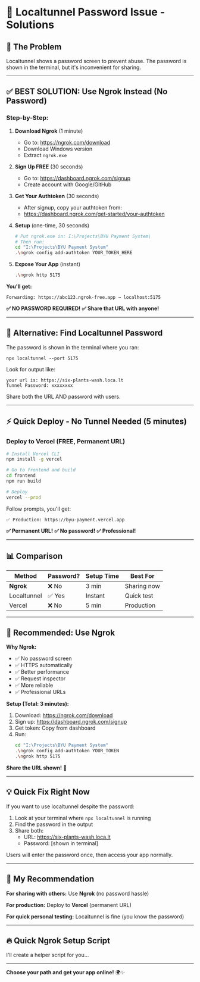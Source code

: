 # 🔑 Localtunnel Password Issue - Solutions

## 🎯 The Problem

Localtunnel shows a password screen to prevent abuse. The password is shown in the terminal, but it's inconvenient for sharing.

---

## ✅ **BEST SOLUTION: Use Ngrok Instead (No Password)**

### Step-by-Step:

1. **Download Ngrok** (1 minute)
   - Go to: https://ngrok.com/download
   - Download Windows version
   - Extract `ngrok.exe`

2. **Sign Up FREE** (30 seconds)
   - Go to: https://dashboard.ngrok.com/signup
   - Create account with Google/GitHub

3. **Get Your Authtoken** (30 seconds)
   - After signup, copy your authtoken from:
   - https://dashboard.ngrok.com/get-started/your-authtoken

4. **Setup** (one-time, 30 seconds)
   ```bash
   # Put ngrok.exe in: I:\Projects\BYU Payment System\
   # Then run:
   cd "I:\Projects\BYU Payment System"
   .\ngrok config add-authtoken YOUR_TOKEN_HERE
   ```

5. **Expose Your App** (instant)
   ```bash
   .\ngrok http 5175
   ```

**You'll get:**
```
Forwarding: https://abc123.ngrok-free.app → localhost:5175
```

**✅ NO PASSWORD REQUIRED!**
**✅ Share that URL with anyone!**

---

## 🔧 Alternative: Find Localtunnel Password

The password is shown in the terminal where you ran:
```
npx localtunnel --port 5175
```

Look for output like:
```
your url is: https://six-plants-wash.loca.lt
Tunnel Password: xxxxxxxx
```

Share both the URL AND password with users.

---

## ⚡ Quick Deploy - No Tunnel Needed (5 minutes)

### Deploy to Vercel (FREE, Permanent URL)

```bash
# Install Vercel CLI
npm install -g vercel

# Go to frontend and build
cd frontend
npm run build

# Deploy
vercel --prod
```

Follow prompts, you'll get:
```
✅ Production: https://byu-payment.vercel.app
```

**✅ Permanent URL!**
**✅ No password!**
**✅ Professional!**

---

## 📊 Comparison

| Method | Password? | Setup Time | Best For |
|--------|-----------|------------|----------|
| **Ngrok** | ❌ No | 3 min | Sharing now |
| Localtunnel | ✅ Yes | Instant | Quick test |
| Vercel | ❌ No | 5 min | Production |

---

## 🚀 Recommended: Use Ngrok

**Why Ngrok:**
- ✅ No password screen
- ✅ HTTPS automatically
- ✅ Better performance
- ✅ Request inspector
- ✅ More reliable
- ✅ Professional URLs

**Setup (Total: 3 minutes):**

1. Download: https://ngrok.com/download
2. Sign up: https://dashboard.ngrok.com/signup
3. Get token: Copy from dashboard
4. Run:
   ```bash
   cd "I:\Projects\BYU Payment System"
   .\ngrok config add-authtoken YOUR_TOKEN
   .\ngrok http 5175
   ```

**Share the URL shown!** 🎉

---

## 💡 Quick Fix Right Now

If you want to use localtunnel despite the password:

1. Look at your terminal where `npx localtunnel` is running
2. Find the password in the output
3. Share both:
   - URL: https://six-plants-wash.loca.lt
   - Password: [shown in terminal]

Users will enter the password once, then access your app normally.

---

## 🎯 My Recommendation

**For sharing with others:** Use **Ngrok** (no password hassle)

**For production:** Deploy to **Vercel** (permanent URL)

**For quick personal testing:** Localtunnel is fine (you know the password)

---

## 🔥 Quick Ngrok Setup Script

I'll create a helper script for you...

---

**Choose your path and get your app online!** 🌍✨



